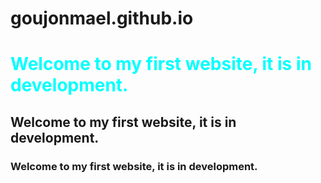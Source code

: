 # goujonmael.github.io
<h1 style="color: aqua">Welcome to my first website, it is in development.</h1>
<h2>Welcome to my first website, it is in development.</h1>
<h3>Welcome to my first website, it is in development.</h1>
